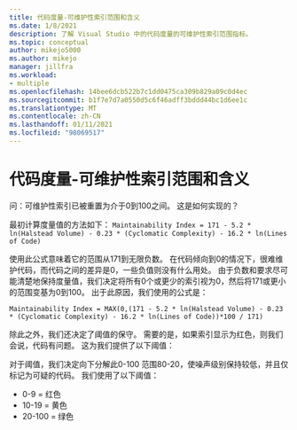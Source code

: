 ```yaml
---
title: 代码度量-可维护性索引范围和含义
ms.date: 1/8/2021
description: 了解 Visual Studio 中的代码度量的可维护性索引范围指标。
ms.topic: conceptual
author: mikejo5000
ms.author: mikejo
manager: jillfra
ms.workload:
- multiple
ms.openlocfilehash: 14bee6dcb522b7c1dd0475ca309b829a09c0d4ec
ms.sourcegitcommit: b1f7e7d7a0550d5c6f46adff3bddd44bc1d6ee1c
ms.translationtype: MT
ms.contentlocale: zh-CN
ms.lasthandoff: 01/11/2021
ms.locfileid: "98069517"
---
```

# <a name="code-metrics---maintainability-index-range-and-meaning"></a>代码度量-可维护性索引范围和含义

问：可维护性索引已被重置为介于0到100之间。 这是如何实现的？

最初计算度量值的方法如下： `Maintainability Index = 171 - 5.2 * ln(Halstead Volume) - 0.23 * (Cyclomatic Complexity) - 16.2 * ln(Lines of Code)`

使用此公式意味着它的范围从171到无限负数。  在代码倾向到0的情况下，很难维护代码，而代码之间的差异是0，一些负值则没有什么用处。  由于负数和要求尽可能清楚地保持度量值，我们决定将所有0个或更少的索引视为0，然后将171或更小的范围变基为0到100。 出于此原因，我们使用的公式是：

   `Maintainability Index = MAX(0,(171 - 5.2 * ln(Halstead Volume) - 0.23 * (Cyclomatic Complexity) - 16.2 * ln(Lines of Code))*100 / 171)`

除此之外，我们还决定了阈值的保守。  需要的是，如果索引显示为红色，则我们会说，代码有问题。  这为我们提供了以下阈值：

对于阈值，我们决定向下分解此0-100 范围80-20，使噪声级别保持较低，并且仅标记为可疑的代码。 我们使用了以下阈值：

- 0-9 = 红色
- 10-19 = 黄色
- 20-100 = 绿色
